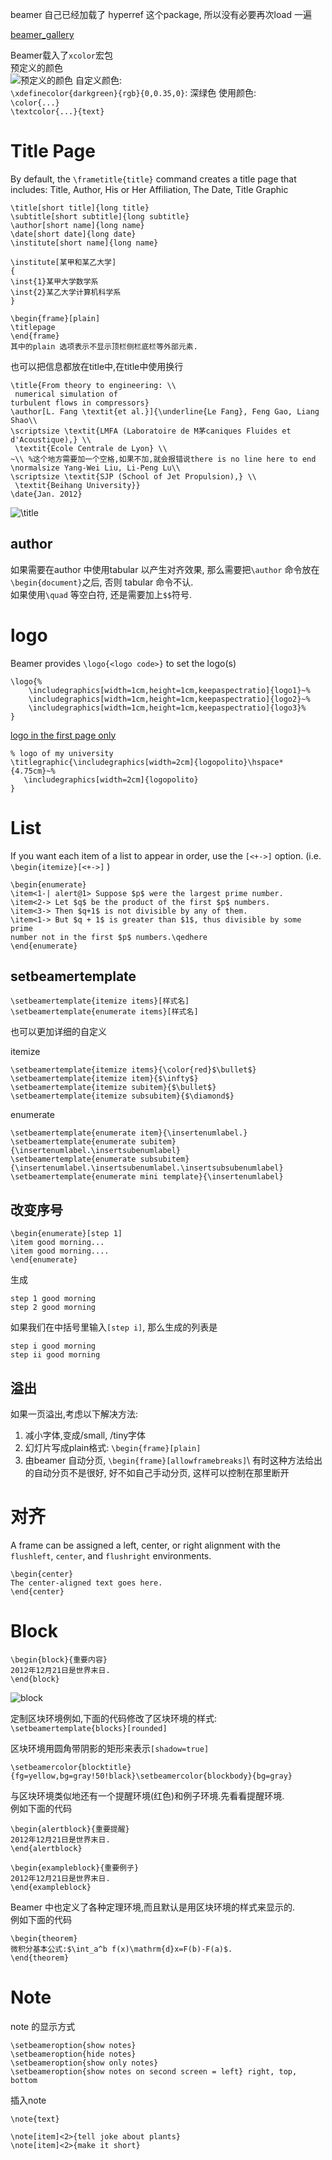 beamer 自己已经加载了 hyperref 这个package, 所以没有必要再次load 一遍

[beamer_gallery](http://deic.uab.es/~iblanes/beamer_gallery/)

Beamer载入了`xcolor`宏包  
预定义的颜色  
![预定义的颜色](http://i.imgbox.com/6zjHzTM3.jpg)
自定义颜色:  
`\xdefinecolor{darkgreen}{rgb}{0,0.35,0}`: 深绿色
使用颜色:  
`\color{...}`  
`\textcolor{...}{text}`

# Title Page
By default, the `\frametitle{title}` command creates a title page that includes:
Title, Author, His or Her Affiliation, The Date, Title Graphic

	\title[short title]{long title}
	\subtitle[short subtitle]{long subtitle}
	\author[short name]{long name}
	\date[short date]{long date}
	\institute[short name]{long name}
	
	\institute[某甲和某乙大学]
	{
	\inst{1}某甲大学数学系
	\inst{2}某乙大学计算机科学系
	}
	
	\begin{frame}[plain]
	\titlepage
	\end{frame}
	其中的plain 选项表示不显示顶栏侧栏底栏等外部元素.

也可以把信息都放在title中,在title中使用换行

	\title{From theory to engineering: \\
	 numerical simulation of
	turbulent flows in compressors}
	\author[L. Fang \textit{et al.}]{\underline{Le Fang}, Feng Gao, Liang Shao\\
	\scriptsize \textit{LMFA (Laboratoire de M茅caniques Fluides et d'Acoustique),} \\
	 \textit{Ecole Centrale de Lyon} \\
	~\\ %这个地方需要加一个空格,如果不加,就会报错说there is no line here to end
	\normalsize Yang-Wei Liu, Li-Peng Lu\\
	\scriptsize \textit{SJP (School of Jet Propulsion),} \\
	 \textit{Beihang University}}
	\date{Jan. 2012}
![\title](http://i.imgbox.com/AYtCSjXh.jpg)

## author
如果需要在author 中使用tabular 以产生对齐效果, 那么需要把`\author` 命令放在`\begin{document}`之后, 否则 tabular 命令不认.  
如果使用`\quad` 等空白符, 还是需要加上`$$`符号.

# logo
Beamer provides `\logo{<logo code>}` to set the logo(s)
```
\logo{%
    \includegraphics[width=1cm,height=1cm,keepaspectratio]{logo1}~%
    \includegraphics[width=1cm,height=1cm,keepaspectratio]{logo2}~%
    \includegraphics[width=1cm,height=1cm,keepaspectratio]{logo3}%
}
```

[logo in the first page only](http://tex.stackexchange.com/questions/61051/logo-in-the-first-page-only)
```
% logo of my university
\titlegraphic{\includegraphics[width=2cm]{logopolito}\hspace*{4.75cm}~%
   \includegraphics[width=2cm]{logopolito}
}
```

# List
If you want each item of a list to appear in order, use the `[<+->]` option. (i.e. `\begin{itemize}[<+->]` )

	\begin{enumerate}
	\item<1-| alert@1> Suppose $p$ were the largest prime number.
	\item<2-> Let $q$ be the product of the first $p$ numbers.
	\item<3-> Then $q+1$ is not divisible by any of them.
	\item<1-> But $q + 1$ is greater than $1$, thus divisible by some prime
	number not in the first $p$ numbers.\qedhere
	\end{enumerate}

## setbeamertemplate

	\setbeamertemplate{itemize items}[样式名]
	\setbeamertemplate{enumerate items}[样式名]

也可以更加详细的自定义

itemize

	\setbeamertemplate{itemize items}{\color{red}$\bullet$} 
	\setbeamertemplate{itemize item}{$\infty$}
	\setbeamertemplate{itemize subitem}{$\bullet$}
	\setbeamertemplate{itemize subsubitem}{$\diamond$}

enumerate

	\setbeamertemplate{enumerate item}{\insertenumlabel.}
	\setbeamertemplate{enumerate subitem}{\insertenumlabel.\insertsubenumlabel}
	\setbeamertemplate{enumerate subsubitem}{\insertenumlabel.\insertsubenumlabel.\insertsubsubenumlabel}
	\setbeamertemplate{enumerate mini template}{\insertenumlabel}

## 改变序号

	\begin{enumerate}[step 1]
	\item good morning...
	\item good morning....
	\end{enumerate}
生成

	step 1 good morning
	step 2 good morning

如果我们在中括号里输入`[step i]`, 那么生成的列表是

	step i good morning
	step ii good morning

## 溢出
如果一页溢出,考虑以下解决方法:

1. 减小字体,变成/small, /tiny字体 
2. 幻灯片写成plain格式: `\begin{frame}[plain]`
3.  由beamer 自动分页, `\begin{frame}[allowframebreaks]`\\
有时这种方法给出的自动分页不是很好, 好不如自己手动分页, 这样可以控制在那里断开

# 对齐
A frame can be assigned a left, center, or right alignment with the
`flushleft`, `center`, and `flushright` environments.

	\begin{center}
	The center-aligned text goes here.
	\end{center}

# Block
	\begin{block}{重要内容}
	2012年12月21日是世界末日.
	\end{block}
![block](http://i.imgbox.com/e7k6k84Z.jpg)

定制区块环境例如,下面的代码修改了区块环境的样式:  
`\setbeamertemplate{blocks}[rounded]`

区块环境用圆角带阴影的矩形来表示`[shadow=true]`

`\setbeamercolor{blocktitle}{fg=yellow,bg=gray!50!black}\setbeamercolor{blockbody}{bg=gray}`

与区块环境类似地还有一个提醒环境(红色)和例子环境.先看看提醒环境.  
例如下面的代码

	\begin{alertblock}{重要提醒}
	2012年12月21日是世界末日.
	\end{alertblock}

	\begin{exampleblock}{重要例子}
	2012年12月21日是世界末日.
	\end{exampleblock}

Beamer 中也定义了各种定理环境,而且默认是用区块环境的样式来显示的.  
例如下面的代码
	
	\begin{theorem}
	微积分基本公式:$\int_a^b f(x)\mathrm{d}x=F(b)-F(a)$.
	\end{theorem}

# Note
note 的显示方式

	\setbeameroption{show notes}
	\setbeameroption{hide notes}
	\setbeameroption{show only notes}
	\setbeameroption{show notes on second screen = left} right, top, bottom

 插入note

	\note{text}
	
	\note[item]<2>{tell joke about plants}
	\note[item]<2>{make it short}
